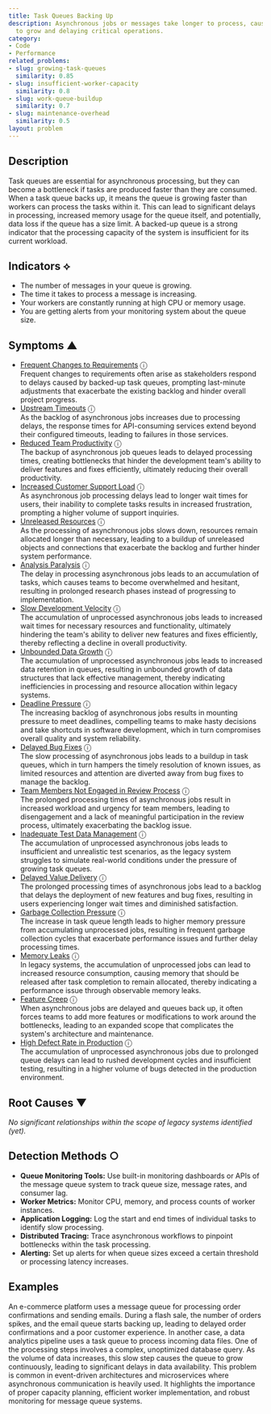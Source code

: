 ```yaml
---
title: Task Queues Backing Up
description: Asynchronous jobs or messages take longer to process, causing queues
  to grow and delaying critical operations.
category:
- Code
- Performance
related_problems:
- slug: growing-task-queues
  similarity: 0.85
- slug: insufficient-worker-capacity
  similarity: 0.8
- slug: work-queue-buildup
  similarity: 0.7
- slug: maintenance-overhead
  similarity: 0.5
layout: problem
---
```


## Description
Task queues are essential for asynchronous processing, but they can become a bottleneck if tasks are produced faster than they are consumed. When a task queue backs up, it means the queue is growing faster than workers can process the tasks within it. This can lead to significant delays in processing, increased memory usage for the queue itself, and potentially, data loss if the queue has a size limit. A backed-up queue is a strong indicator that the processing capacity of the system is insufficient for its current workload.


## Indicators ⟡
- The number of messages in your queue is growing.
- The time it takes to process a message is increasing.
- Your workers are constantly running at high CPU or memory usage.
- You are getting alerts from your monitoring system about the queue size.


## Symptoms ▲

- [Frequent Changes to Requirements](frequent-changes-to-requirements.md) <span class="info-tooltip" title="Confidence: 0.592, Strength: 0.825">ⓘ</span>
<br/>  Frequent changes to requirements often arise as stakeholders respond to delays caused by backed-up task queues, prompting last-minute adjustments that exacerbate the existing backlog and hinder overall project progress.
- [Upstream Timeouts](upstream-timeouts.md) <span class="info-tooltip" title="Confidence: 0.580, Strength: 0.785">ⓘ</span>
<br/>  As the backlog of asynchronous jobs increases due to processing delays, the response times for API-consuming services extend beyond their configured timeouts, leading to failures in those services.
- [Reduced Team Productivity](reduced-team-productivity.md) <span class="info-tooltip" title="Confidence: 0.550, Strength: 0.835">ⓘ</span>
<br/>  The backup of asynchronous job queues leads to delayed processing times, creating bottlenecks that hinder the development team's ability to deliver features and fixes efficiently, ultimately reducing their overall productivity.
- [Increased Customer Support Load](increased-customer-support-load.md) <span class="info-tooltip" title="Confidence: 0.532, Strength: 0.798">ⓘ</span>
<br/>  As asynchronous job processing delays lead to longer wait times for users, their inability to complete tasks results in increased frustration, prompting a higher volume of support inquiries.
- [Unreleased Resources](unreleased-resources.md) <span class="info-tooltip" title="Confidence: 0.529, Strength: 0.788">ⓘ</span>
<br/>  As the processing of asynchronous jobs slows down, resources remain allocated longer than necessary, leading to a buildup of unreleased objects and connections that exacerbate the backlog and further hinder system performance.
- [Analysis Paralysis](analysis-paralysis.md) <span class="info-tooltip" title="Confidence: 0.412, Strength: 0.838">ⓘ</span>
<br/>  The delay in processing asynchronous jobs leads to an accumulation of tasks, which causes teams to become overwhelmed and hesitant, resulting in prolonged research phases instead of progressing to implementation.
- [Slow Development Velocity](slow-development-velocity.md) <span class="info-tooltip" title="Confidence: 0.407, Strength: 0.784">ⓘ</span>
<br/>  The accumulation of unprocessed asynchronous jobs leads to increased wait times for necessary resources and functionality, ultimately hindering the team's ability to deliver new features and fixes efficiently, thereby reflecting a decline in overall productivity.
- [Unbounded Data Growth](unbounded-data-growth.md) <span class="info-tooltip" title="Confidence: 0.393, Strength: 0.765">ⓘ</span>
<br/>  The accumulation of unprocessed asynchronous jobs leads to increased data retention in queues, resulting in unbounded growth of data structures that lack effective management, thereby indicating inefficiencies in processing and resource allocation within legacy systems.
- [Deadline Pressure](deadline-pressure.md) <span class="info-tooltip" title="Confidence: 0.385, Strength: 0.823">ⓘ</span>
<br/>  The increasing backlog of asynchronous jobs results in mounting pressure to meet deadlines, compelling teams to make hasty decisions and take shortcuts in software development, which in turn compromises overall quality and system reliability.
- [Delayed Bug Fixes](delayed-bug-fixes.md) <span class="info-tooltip" title="Confidence: 0.382, Strength: 0.802">ⓘ</span>
<br/>  The slow processing of asynchronous jobs leads to a buildup in task queues, which in turn hampers the timely resolution of known issues, as limited resources and attention are diverted away from bug fixes to manage the backlog.
- [Team Members Not Engaged in Review Process](team-members-not-engaged-in-review-process.md) <span class="info-tooltip" title="Confidence: 0.352, Strength: 0.776">ⓘ</span>
<br/>  The prolonged processing times of asynchronous jobs result in increased workload and urgency for team members, leading to disengagement and a lack of meaningful participation in the review process, ultimately exacerbating the backlog issue.
- [Inadequate Test Data Management](inadequate-test-data-management.md) <span class="info-tooltip" title="Confidence: 0.342, Strength: 0.801">ⓘ</span>
<br/>  The accumulation of unprocessed asynchronous jobs leads to insufficient and unrealistic test scenarios, as the legacy system struggles to simulate real-world conditions under the pressure of growing task queues.
- [Delayed Value Delivery](delayed-value-delivery.md) <span class="info-tooltip" title="Confidence: 0.322, Strength: 0.862">ⓘ</span>
<br/>  The prolonged processing times of asynchronous jobs lead to a backlog that delays the deployment of new features and bug fixes, resulting in users experiencing longer wait times and diminished satisfaction.
- [Garbage Collection Pressure](garbage-collection-pressure.md) <span class="info-tooltip" title="Confidence: 0.319, Strength: 0.846">ⓘ</span>
<br/>  The increase in task queue length leads to higher memory pressure from accumulating unprocessed jobs, resulting in frequent garbage collection cycles that exacerbate performance issues and further delay processing times.
- [Memory Leaks](memory-leaks.md) <span class="info-tooltip" title="Confidence: 0.318, Strength: 0.834">ⓘ</span>
<br/>  In legacy systems, the accumulation of unprocessed jobs can lead to increased resource consumption, causing memory that should be released after task completion to remain allocated, thereby indicating a performance issue through observable memory leaks.
- [Feature Creep](feature-creep.md) <span class="info-tooltip" title="Confidence: 0.315, Strength: 0.843">ⓘ</span>
<br/>  When asynchronous jobs are delayed and queues back up, it often forces teams to add more features or modifications to work around the bottlenecks, leading to an expanded scope that complicates the system's architecture and maintenance.
- [High Defect Rate in Production](high-defect-rate-in-production.md) <span class="info-tooltip" title="Confidence: 0.314, Strength: 0.802">ⓘ</span>
<br/>  The accumulation of unprocessed asynchronous jobs due to prolonged queue delays can lead to rushed development cycles and insufficient testing, resulting in a higher volume of bugs detected in the production environment.

## Root Causes ▼

*No significant relationships within the scope of legacy systems identified (yet).*

## Detection Methods ○

- **Queue Monitoring Tools:** Use built-in monitoring dashboards or APIs of the message queue system to track queue size, message rates, and consumer lag.
- **Worker Metrics:** Monitor CPU, memory, and process counts of worker instances.
- **Application Logging:** Log the start and end times of individual tasks to identify slow processing.
- **Distributed Tracing:** Trace asynchronous workflows to pinpoint bottlenecks within the task processing.
- **Alerting:** Set up alerts for when queue sizes exceed a certain threshold or processing latency increases.


## Examples
An e-commerce platform uses a message queue for processing order confirmations and sending emails. During a flash sale, the number of orders spikes, and the email queue starts backing up, leading to delayed order confirmations and a poor customer experience. In another case, a data analytics pipeline uses a task queue to process incoming data files. One of the processing steps involves a complex, unoptimized database query. As the volume of data increases, this slow step causes the queue to grow continuously, leading to significant delays in data availability. This problem is common in event-driven architectures and microservices where asynchronous communication is heavily used. It highlights the importance of proper capacity planning, efficient worker implementation, and robust monitoring for message queue systems.
